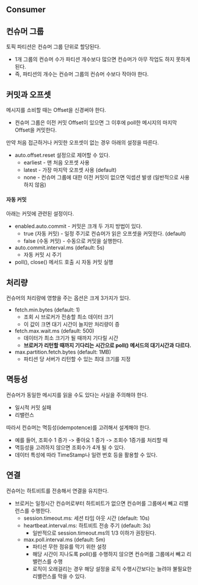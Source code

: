 ## Consumer

## 컨슈머 그룹

토픽 파티션은 컨슈머 그룹 단위로 할당된다.
- 1개 그룹의 컨슈머 수가 파티션 개수보다 많으면 컨슈머가 아무 작업도 하지 못하게 된다.
- 즉, 파티션의 개수는 컨슈머 그룹의 컨슈머 수보다 작아야 한다.

## 커밋과 오프셋

메시지를 소비할 때는 Offset을 신경써야 한다.
- 컨슈머 그룹은 이전 커밋 Offset이 있으면 그 이후에 poll한 메시지의 마지막 Offset을 커밋한다.

만약 처음 접근하거나 커밋한 오프셋이 없는 경우 아래의 설정을 따른다.
- auto.offset.reset 설정으로 제어할 수 있다.
  - earliest - 맨 처음 오프셋 사용
  - latest - 가장 마지막 오프셋 사용 (default)
  - none - 컨슈머 그룹에 대한 이전 커밋이 없으면 익셉션 발생 (일반적으로 사용하지 않음)

#### 자동 커밋

아래는 커밋에 관련된 설정이다.

- enabled.auto.commit - 커밋은 크개 두 가지 방법이 있다.
  - true (자동 커밋) - 일정 주기로 컨슈머가 읽은 오프셋을 커밋한다. (default)
  - false (수동 커밋) - 수동으로 커밋을 실행한다.
- auto.commit.interval.ms (default: 5s)
  - 자동 커밋 시 주기
- poll(), close() 메서드 호출 시 자동 커밋 실행

## 처리량

컨슈머의 처리량에 영향을 주는 옵션은 크게 3가지가 있다.
- fetch.min.bytes (default: 1)
  - 조회 시 브로커가 전송할 최소 데이터 크기
  - 이 값이 크면 대기 시간이 늘지만 처리량이 증
- fetch.max.wait.ms (default: 500)
  - 데이터가 최소 크기가 될 때까지 기다릴 시간
  - **브로커가 리턴할 때까지 기다리는 시간으로 poll() 메서드의 대기시간과 다르다.**
- max.partition.fetch.bytes (default: 1MB)
  - 파티션 당 서버가 리턴할 수 있는 최대 크기를 지정

## 멱등성

컨슈머가 동일한 메시지를 읽을 수도 있다는 사실을 주의해야 한다.
- 일시적 커밋 실패
- 리밸런스

따라서 컨슈머는 멱등성(idempotence)를 고려해서 설계해야 한다.
- 예를 들어, 조회수 1 증가 -> 좋아요 1 증가 -> 조회수 1증가를 처리할 때
- 멱등성을 고려하지 않으면 조회수가 4개 될 수 있다.
- 데이터 특성에 따라 TimeStamp나 일련 번호 등을 활용할 수 있다.

## 연결

컨슈머는 하트비트를 전송해서 연결을 유지한다.
- 브로커는 일정시간 컨슈머로부터 하트비트가 없으면 컨슈머를 그룹에서 빼고 리밸런스를 수행한다.
  - session.timeout.ms: 세션 타임 아웃 시간 (default: 10s)
  - heartbeat.interval.ms: 하트비트 전송 주기 (default: 3s)
    - 일반적으로 session.timeout.ms의 1/3 이하가 권장된다.
  - max.poll.interval.ms (default: 5m)
    - 파티션 무한 점유를 막기 위한 설정
    - 해당 시간이 지나도록 poll()를 수행하지 않으면 컨슈머를 그룹에서 빼고 리밸런스를 수행
    - 로직이 오래걸리는 경우 해당 설정을 로직 수행시간보다는 늘려야 불필요한 리밸런스를 막을 수 있다. 




